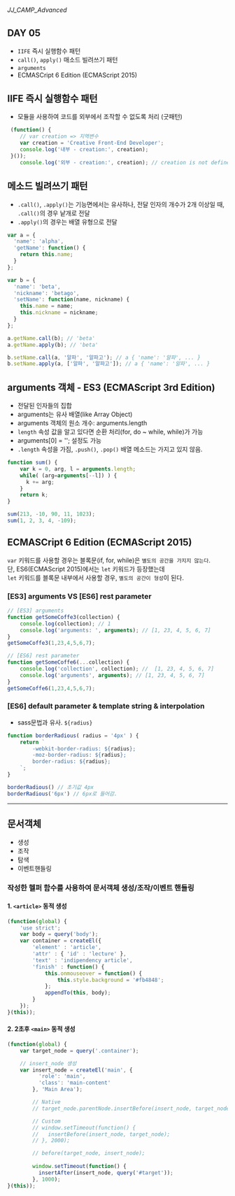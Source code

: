 ###### JJ_CAMP_Advanced

## DAY 05
- `IIFE` 즉시 실행함수 패턴
- `call()`, `apply()` 매소드 빌려쓰기 패턴
- `arguments`
- ECMASCript 6 Edition (ECMAScript 2015)


## IIFE 즉시 실행함수 패턴
- 모듈을 사용하여 코드를 외부에서 조작할 수 없도록 처리 (굿패턴)

```javascript
 (function() {
 	// var creation => 지역변수
 	var creation = 'Creative Front-End Developer';
 	console.log('내부 - creation:', creation);
 }());
 	console.log('외부 - creation:', creation); // creation is not defined
```

## 메소드 빌려쓰기 패턴
- `.call()`, `.apply()`는 기능면에서는 유사하나, 전달 인자의 개수가 2개 이상일 때, `.call()`의 경우 낱개로 전달
- `.apply()`의 경우는 배열 유형으로 전달

```javascript
var a = {
  'name': 'alpha',
  'getName': function() {
    return this.name;
  }
};

var b = {
  'name': 'beta',
  'nickname': 'betago',
  'setName': function(name, nickname) {
    this.name = name;
    this.nickname = nickname;
  }
};

a.getName.call(b); // 'beta'
a.getName.apply(b); // 'beta'

b.setName.call(a, '알파', '알파고'); // a { 'name': '알파', ... }
b.setName.apply(a, ['알파', '알파고']); // a { 'name': '알파', ... }
```

## arguments 객체 - ES3 (ECMAScript 3rd Edition)
- 전달된 인자들의 집합
- arguments는 유사 배열(like Array Object)
- arguments 객체의 원소 개수: arguments.length 
- `length` 속성 값을 알고 있다면 순환 처리(for, do ~ while, while)가 가능
- arguments[0] = ''; 설정도 가능 
- `.length` 속성을 가짐, `.push()`, `.pop()` 배열 메소드는 가지고 있지 않음.

```javascript
function sum() {
    var k = 0, arg, l = arguments.length;
    while( (arg=arguments[--l]) ) {
      k += arg;
    }
    return k;
}

sum(213, -10, 90, 11, 1023); 
sum(1, 2, 3, 4, -109); 
```

## ECMASCript 6 Edition (ECMAScript 2015)
`var` 키워드를 사용할 경우는 블록문(if, for, while)은 `별도의 공간을 가지지 않는다`.<br>
단, ES6(ECMAScript 2015)에서는 `let` 키워드가 등장했는데 <br>
`let` 키워드를 블록문 내부에서 사용할 경우, `별도의 공간이 형성`이 된다.<br>

### [ES3] arguments VS [ES6] rest parameter
```javascript
// [ES3] arguments
function getSomeCoffe3(collection) {
    console.log(collection); // 1
    console.log('arguments: ', arguments); // [1, 23, 4, 5, 6, 7]
}
getSomeCoffe3(1,23,4,5,6,7);

// [ES6] rest parameter
function getSomeCoffe6(...collection) {
    console.log('collection', collection); //  [1, 23, 4, 5, 6, 7]
    console.log('arguments', arguments); // [1, 23, 4, 5, 6, 7]
}
getSomeCoffe6(1,23,4,5,6,7);
```

### [ES6] default parameter & template string & interpolation
- sass문법과 유사. `${radius}` 

```javascript
function borderRadious( radius = '4px' ) {
    return `
        -webkit-border-radius: ${radius};
        -moz-border-radius: ${radius};
        border-radius: ${radius};
    `;
}

borderRadious() // 초기값 4px
borderRadious('6px') // 6px로 들어감.
```

---

## 문서객체
- 생성
- 조작
- 탐색 
- 이벤트핸들링

### 작성한 헬퍼 함수를 사용하여 문서객체 생성/조작/이벤트 핸들링
#### 1. `<article>` 동적 생성 

```javascript
(function(global) {    
    'use strict';
    var body = query('body');
    var container = createEl({
        'element' : 'article',
        'attr' : { 'id' : 'lecture' },
        'text' : 'indipendency article',
        'finish' : function() {
            this.onmouseover = function() {
                this.style.background = '#fb4848';
            };
            appendTo(this, body);
        }
    });
}(this));
```

#### 2. 2초후 `<main>` 동적 생성

```javascript
(function(global) {
    var target_node = query('.container');

    // insert_node 생성
    var insert_node = createEl('main', {
          'role': 'main',
          'class': 'main-content'
        }, 'Main Area');

        // Native
        // target_node.parentNode.insertBefore(insert_node, target_node);

        // Custom
        // window.setTimeout(function() {
        //   insertBefore(insert_node, target_node);
        // }, 2000);

        // before(target_node, insert_node);
        
        window.setTimeout(function() {
          insertAfter(insert_node, query('#target'));
        }, 1000);
}(this));
```